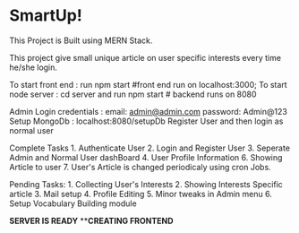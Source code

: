 # SmartUp!

This Project is Built using MERN Stack.

This project give small unique article on user specific interests every time he/she login.

To start front end : run npm start  #front end run on localhost:3000;
To start node server : cd server and  run npm start # backend runs on 8080

Admin Login credentials : email: admin@admin.com password: Admin@123
Setup MongoDb : localhost:8080/setupDb
Register User and then login as normal user

Complete Tasks 1. Authenticate User
               2. Login and Register User
               3. Seperate Admin and Normal User dashBoard
               4. User Profile Information
               6. Showing Article to user
               7. User's Article is changed periodicaly using cron Jobs.

Pending Tasks: 1. Collecting User's Interests
               2. Showing Interests Specific article
               3. Mail setup
               4. Profile Editing 
               5. Minor tweaks in Admin menu
               6. Setup Vocabulary Building module
			   

****************SERVER IS READY****************
****************CREATING FRONTEND**************